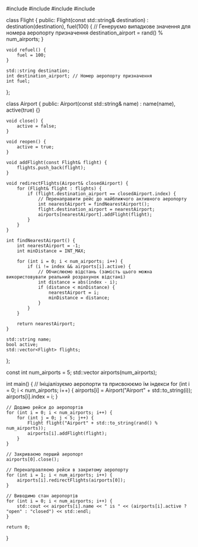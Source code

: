#include <iostream>
#include <vector>
#include <string>
#include <cstdlib>

class Flight {
public:
    Flight(const std::string& destination) : destination(destination), fuel(100) {
        // Генеруємо випадкове значення для номера аеропорту призначення
        destination_airport = rand() % num_airports;
    }

    void refuel() {
        fuel = 100;
    }

    std::string destination;
    int destination_airport; // Номер аеропорту призначення
    int fuel;
};

class Airport {
public:
    Airport(const std::string& name) : name(name), active(true) {}

    void close() {
        active = false;
    }

    void reopen() {
        active = true;
    }

    void addFlight(const Flight& flight) {
        flights.push_back(flight);
    }

    void redirectFlights(Airport& closedAirport) {
        for (Flight& flight : flights) {
            if (flight.destination_airport == closedAirport.index) {
                // Перенаправити рейс до найближчого активного аеропорту
                int nearestAirport = findNearestAirport();
                flight.destination_airport = nearestAirport;
                airports[nearestAirport].addFlight(flight);
            }
        }
    }

    int findNearestAirport() {
        int nearestAirport = -1;
        int minDistance = INT_MAX;

        for (int i = 0; i < num_airports; i++) {
            if (i != index && airports[i].active) {
                // Обчислюємо відстань (замість цього можна використовувати реальний розрахунок відстані)
                int distance = abs(index - i);
                if (distance < minDistance) {
                    nearestAirport = i;
                    minDistance = distance;
                }
            }
        }

        return nearestAirport;
    }

    std::string name;
    bool active;
    std::vector<Flight> flights;
};

const int num_airports = 5;
std::vector<Airport> airports(num_airports);

int main() {
    // Ініціалізуємо аеропорти та присвоюємо їм індекси
    for (int i = 0; i < num_airports; i++) {
        airports[i] = Airport("Airport" + std::to_string(i));
        airports[i].index = i;
    }

    // Додамо рейси до аеропортів
    for (int i = 0; i < num_airports; i++) {
        for (int j = 0; j < 5; j++) {
            Flight flight("Airport" + std::to_string(rand() % num_airports));
            airports[i].addFlight(flight);
        }
    }

    // Закриваємо перший аеропорт
    airports[0].close();

    // Перенаправляємо рейси в закритому аеропорту
    for (int i = 1; i < num_airports; i++) {
        airports[i].redirectFlights(airports[0]);
    }

    // Виводимо стан аеропортів
    for (int i = 0; i < num_airports; i++) {
        std::cout << airports[i].name << " is " << (airports[i].active ? "open" : "closed") << std::endl;
    }

    return 0;
}
